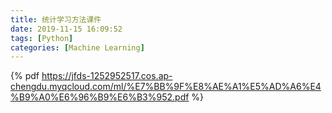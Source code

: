 ```yaml
---
title: 统计学习方法课件
date: 2019-11-15 16:09:52
tags: [Python]
categories: [Machine Learning]
---
```

{% pdf https://jfds-1252952517.cos.ap-chengdu.myqcloud.com/ml/%E7%BB%9F%E8%AE%A1%E5%AD%A6%E4%B9%A0%E6%96%B9%E6%B3%952.pdf %}

